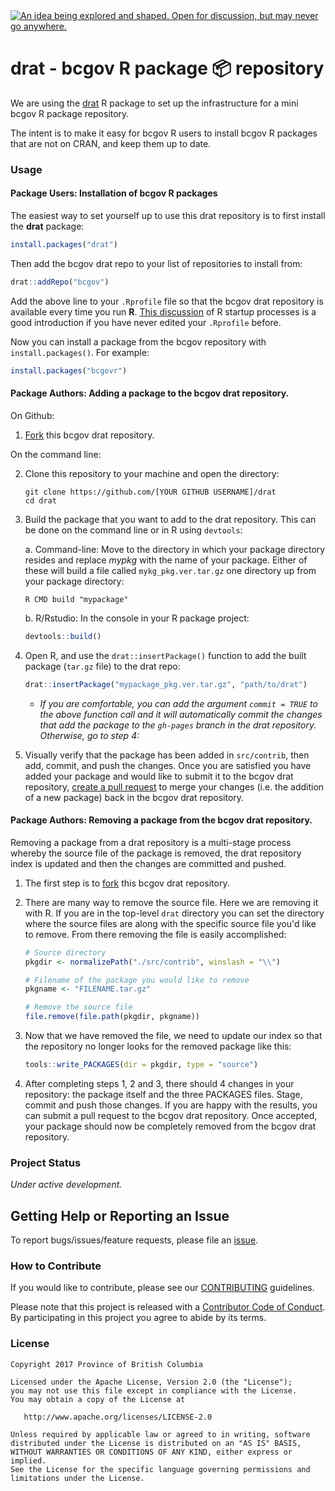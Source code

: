 <div id="devex-badge"><a rel="Inspiration" href="https://github.com/BCDevExchange/docs/blob/master/discussion/projectstates.md"><img alt="An idea being explored and shaped. Open for discussion, but may never go anywhere." style="border-width:0" src="https://assets.bcdevexchange.org/images/badges/inspiration.svg" title="An idea being explored and shaped. Open for discussion, but may never go anywhere." /></a></div>

# drat - bcgov R package 📦 repository

We are using the [drat](https://cran.r-project.org/package=drat) R package to 
set up the infrastructure for a mini bcgov R package repository.

The intent is to make it easy for bcgov R users to install bcgov R packages 
that are not on CRAN, and keep them up to date.

### Usage

#### Package Users: Installation of bcgov R packages

The easiest way to set yourself up to use this drat repository is to first 
install the **drat** package:

```r
install.packages("drat")
```

Then add the bcgov drat repo to your list of repositories to install from:

```r
drat::addRepo("bcgov")
```

Add the above line to your `.Rprofile` file so that the bcgov drat repository is 
available every time you run **R**. [This discussion](https://csgillespie.github.io/efficientR/set-up.html#r-startup) 
of R startup processes is a good introduction if you have never edited your `.Rprofile` before.

Now you can install a package from the bcgov repository with `install.packages()`.
For example:

```r
install.packages("bcgovr")
```

#### Package Authors: Adding a package to the bcgov drat repository.
On Github:

1. [Fork](https://help.github.com/articles/fork-a-repo/) this bcgov drat repository.

On the command line:

2. Clone this repository to your machine and open the directory:

    ```
    git clone https://github.com/[YOUR GITHUB USERNAME]/drat
    cd drat
    ```

3. Build the package that you want to add to the drat repository. This can be done on the command line or in R using `devtools`:

    a. Command-line: Move to the directory in which your package directory resides and 
replace *mypkg* with the name of your package. Either of these will build a file called
`mykg_pkg.ver.tar.gz` one directory up from your package directory:
    
    ```
    R CMD build "mypackage"
    ```
    
    b. R/Rstudio: In the console in your R package project:
    
    ```r
    devtools::build()
    ```

4. Open R, and use the `drat::insertPackage()` function to add the built package 
(`tar.gz` file) to the drat repo:

    ```r
    drat::insertPackage("mypackage_pkg.ver.tar.gz", "path/to/drat")
    ```

    * *If you are comfortable, you can add the argument `commit = TRUE` to the above function
    call and it will automatically commit the changes that add the package to the `gh-pages` 
    branch in the drat repository. Otherwise, go to step 4:*

5. Visually verify that the package has been added in `src/contrib`, then add, 
commit, and push the changes. Once you are satisfied you have added your package and would like to submit it to 
 the bcgov drat repository, [create a pull request](https://help.github.com/articles/creating-a-pull-request-from-a-fork/) to merge your changes (i.e. the addition of a new package) back in the bcgov drat repository.

#### Package Authors: Removing a package from the bcgov drat repository.
Removing a package from a drat repository is a multi-stage process whereby the source file of the package is removed, the drat repository index is updated and then the changes are committed and pushed. 

1. The first step is to [fork](https://help.github.com/articles/fork-a-repo/) this bcgov drat repository.

2. There are many way to remove the source file. Here we are removing it with R. If you are in the top-level `drat` directory you can set the directory where the source files are along with the specific source file you'd like to remove. From there removing the file is easily accomplished:

    ```r
    # Source directory
    pkgdir <- normalizePath("./src/contrib", winslash = "\\")
    
    # Filename of the package you would like to remove
    pkgname <- "FILENAME.tar.gz"
    
    # Remove the source file
    file.remove(file.path(pkgdir, pkgname))
    ```
  
3. Now that we have removed the file, we need to update our index so that the repository no longer looks for the removed package like this:

    ```r
    tools::write_PACKAGES(dir = pkgdir, type = "source")
    ```
  
4. After completing steps 1, 2 and 3, there should 4 changes in your repository: the package itself and the three PACKAGES files. Stage, commit and push those changes.  If you are happy with the results, you can submit a pull request to the bcgov drat repository. Once accepted, your package should now be completely removed from the bcgov drat repository.

### Project Status

*Under active development.*

## Getting Help or Reporting an Issue

To report bugs/issues/feature requests, please file an [issue](https://github.com/bcgov/%3Crepo-name%3E/issues/).

### How to Contribute

If you would like to contribute, please see our [CONTRIBUTING](CONTRIBUTING.md) guidelines.

Please note that this project is released with a [Contributor Code of Conduct](CODE_OF_CONDUCT.md). By participating in this project you agree to abide by its terms.

### License

    Copyright 2017 Province of British Columbia

    Licensed under the Apache License, Version 2.0 (the "License");
    you may not use this file except in compliance with the License.
    You may obtain a copy of the License at 

       http://www.apache.org/licenses/LICENSE-2.0

    Unless required by applicable law or agreed to in writing, software
    distributed under the License is distributed on an "AS IS" BASIS,
    WITHOUT WARRANTIES OR CONDITIONS OF ANY KIND, either express or implied.
    See the License for the specific language governing permissions and
    limitations under the License.
